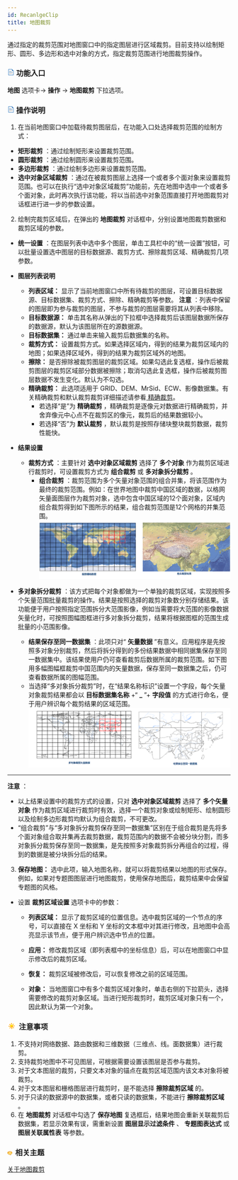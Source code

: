 ```yaml
---
id: RecanlgeClip
title: 地图裁剪
---
```

通过指定的裁剪范围对地图窗口中的指定图层进行区域裁剪。目前支持以绘制矩形、圆形、多边形和选中对象的方式，指定裁剪范围进行地图裁剪操作。

### ![](../../img/read.gif) 功能入口

**地图** 选项卡-> **操作** -> **地图裁剪** 下拉选项。

### ![](../../img/read.gif) 操作说明

  1. 在当前地图窗口中加载待裁剪图层后，在功能入口处选择裁剪范围的绘制方式：
  * **矩形裁剪** ：通过绘制矩形来设置裁剪范围。
  * **圆形裁剪** ：通过绘制圆形来设置裁剪范围。
  * **多边形裁剪** ：通过绘制多边形来设置裁剪范围。
  * **选中对象区域裁剪** ：通过在被裁剪图层上选择一个或者多个面对象来设置裁剪范围。也可以在执行“选中对象区域裁剪”功能前，先在地图中选中一个或者多个面对象，此时再次执行该功能，将以当前选中对象范围直接打开地图裁剪对话框进行进一步的参数设置。
  2. 绘制完裁剪区域后，在弹出的 **地图裁剪** 对话框中，分别设置地图裁剪数据和裁剪区域的参数。
  * **统一设置** ：在图层列表中选中多个图层，单击工具栏中的“统一设置”按钮，可以批量设置选中图层的目标数据源、裁剪方式、擦除裁剪区域、精确裁剪几项参数。
  * **图层列表说明**
    * **列表区域：** 显示了当前地图窗口中所有待裁剪的图层，可设置目标数据源、目标数据集、裁剪方式、擦除、精确裁剪等参数。 **注意** ：列表中保留的图层即为参与裁剪的图层，不参与裁剪的图层需要将其从列表中移除。
    * **目标数据源：** 单击其名称从弹出的下拉框中选择裁剪后该图层数据所保存的数据源，默认为该图层所在的源数据源。
    * **目标数据集：** 通过单击来输入裁剪后数据集的名称。
    * **裁剪方式：** 设置裁剪方式。如果选择区域内，得到的结果为裁剪区域内的地图；如果选择区域外，得到的结果为裁剪区域外的地图。
    * **擦除：** 是否擦除被裁剪图层的裁剪区域。如果勾选此复选框，操作后被裁剪图层的裁剪区域部分数据被擦除；取消勾选此复选框，操作后被裁剪图层数据不发生变化。默认为不勾选。
    * **精确裁剪：** 此选项适用于 GRID、DEM、MrSid、ECW、影像数据集。有关精确裁剪和默认裁剪裁剪详细描述请参看[ 精确裁剪](MapClip_basic)。 
      * 若选择“是”为 **精确裁剪** ，精确裁剪是逐像元对数据进行精确裁剪，并舍弃像元中心点不在裁剪区的像元，裁剪后的结果数据较小。
      * 若选择“否”为 **默认裁剪** ，默认裁剪是按照存储块整块裁剪数据，裁剪性能快。
  * **结果设置**
    * **裁剪方式** ：主要针对 **选中对象区域裁剪** 选择了 **多个对象** 作为裁剪区域进行裁剪时，可设置裁剪方式为 **组合裁剪** 或 **多对象拆分裁剪** 。
      * **组合裁剪** ：裁剪范围为多个矢量对象范围的组合并集，将该范围作为最终的裁剪范围。例如：在世界地图中裁剪中国区域的数据，以格网矢量面图层作为裁剪对象，选中包含中国区域的12个面对象，区域内组合裁剪得到如下图所示的结果，组合裁剪范围是12个网格的并集范围。
![](img/CombineClip2.png)  
  

  * **多对象拆分裁剪** ：该方式把每个对象都做为一个单独的裁剪区域，实现按照多个矢量范围批量裁剪的操作。结果是按照选择的裁剪对象数分别存储结果。该功能便于用户按照指定范围拆分大范围影像，例如当需要将大范围的影像数据矢量化时，可按照图幅图框进行多对象拆分裁剪，结果将根据图框的范围生成批量的小范围影像。
    * **结果保存至同一数据集** ：此项只对“ **矢量数据** ”有意义。应用程序是先按照多对象分别裁剪，然后将拆分得到的多份结果数据中相同据集保存至同一数据集中。该结果使用户仍可查看裁剪后数据所属的裁剪范围。如下图用多幅图幅框裁剪中国范围内的矢量数据，保存至同一数据集之后，仍可查看数据所属的图幅范围。
    * 当选择“多对象拆分裁剪”时，在“结果名称标识”设置一个字段，每个矢量对象裁剪结果都会以 **目标数据集名称** +“ **_** ”+ **字段值** 的方式进行命名，便于用户辨识每个裁剪结果的区域范围。
![](img/VectorMutiClip.png)  
---  

**注意** ：

  * 以上结果设置中的裁剪方式的设置，只对 **选中对象区域裁剪** 选择了 **多个矢量对象** 作为裁剪区域进行裁剪时有效，选择一个裁剪对象或绘制矩形、绘制圆形以及绘制多边形裁剪均默认为组合裁剪，不可更改。
  * “组合裁剪”与“多对象拆分裁剪保存至同一数据集”区别在于组合裁剪是先将多个面对象组合取并集再去裁剪数据，裁剪范围内的数据不会被分块分割，而多对象拆分裁剪保存至同一数据集，是先按照多对象裁剪拆分再组合的过程，得到的数据是被分块拆分后的结果。
  3. **保存地图：** 选中此项，输入地图名称，就可以将裁剪结果以地图的形式保存。例如，如果对专题图图层进行地图裁剪，使用保存地图后，裁剪结果中会保留专题图的风格。

* 设置 **裁剪区域设置** 选项卡中的参数：

  * **列表区域：** 显示了裁剪区域的位置信息。选中裁剪区域的一个节点的序号，可以直接在 X 坐标和 Y 坐标的文本框中对其进行修改，且地图中会高亮显示该节点，便于用户辨识选中节点的位置。

  * **应用：** 修改裁剪区域（即列表框中的坐标信息）后，可以在地图窗口中显示修改后的裁剪区域。
  * **恢复：** 裁剪区域被修改后，可以恢复修改之前的区域范围。
  * **对象：** 当地图窗口中有多个裁剪区域对象时，单击右侧的下拉箭头，选择需要修改的裁剪对象区域。当进行矩形裁剪时，裁剪区域对象只有一个，因此默认为第一个对象。

### ![](../../img/note.png) 注意事项

  1. 不支持对网络数据、路由数据和三维数据（三维点、线。面数据集）进行裁剪。
  2. 支持裁剪地图中不可见图层，可根据需要设置该图层是否参与裁剪。
  3. 对于文本图层的裁剪，只要文本对象的锚点在裁剪区域范围内该文本对象将被裁剪。
  4. 对于文本图层和栅格图层进行裁剪时，是不能选择 **擦除裁剪区域** 的。
  5. 对于只读的数据源中的数据集，或者只读的数据集，不能进行 **擦除裁剪区域** 。
  6. 在 **地图裁剪** 对话框中勾选了 **保存地图** 复选框后，结果地图会重新关联裁剪后数据集，若显示效果有误，需重新设置 **图层显示过滤条件** 、 **专题图表达式** 或 **图层关联属性表** 等参数。

### ![](../../img/seealso.png) 相关主题

 [关于地图裁剪](MapClip_basic)
